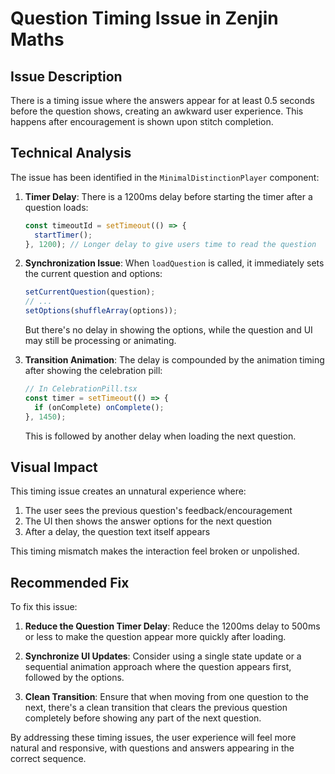 # Question Timing Issue in Zenjin Maths

## Issue Description

There is a timing issue where the answers appear for at least 0.5 seconds before the question shows, creating an awkward user experience. This happens after encouragement is shown upon stitch completion.

## Technical Analysis

The issue has been identified in the `MinimalDistinctionPlayer` component:

1. **Timer Delay**: There is a 1200ms delay before starting the timer after a question loads:
   ```typescript
   const timeoutId = setTimeout(() => {
     startTimer();
   }, 1200); // Longer delay to give users time to read the question
   ```

2. **Synchronization Issue**: When `loadQuestion` is called, it immediately sets the current question and options:
   ```typescript
   setCurrentQuestion(question);
   // ...
   setOptions(shuffleArray(options));
   ```
   
   But there's no delay in showing the options, while the question and UI may still be processing or animating.

3. **Transition Animation**: The delay is compounded by the animation timing after showing the celebration pill:
   ```typescript
   // In CelebrationPill.tsx
   const timer = setTimeout(() => {
     if (onComplete) onComplete();
   }, 1450);
   ```
   
   This is followed by another delay when loading the next question.

## Visual Impact

This timing issue creates an unnatural experience where:
1. The user sees the previous question's feedback/encouragement
2. The UI then shows the answer options for the next question
3. After a delay, the question text itself appears

This timing mismatch makes the interaction feel broken or unpolished.

## Recommended Fix

To fix this issue:

1. **Reduce the Question Timer Delay**:
   Reduce the 1200ms delay to 500ms or less to make the question appear more quickly after loading.

2. **Synchronize UI Updates**:
   Consider using a single state update or a sequential animation approach where the question appears first, followed by the options.

3. **Clean Transition**:
   Ensure that when moving from one question to the next, there's a clean transition that clears the previous question completely before showing any part of the next question.

By addressing these timing issues, the user experience will feel more natural and responsive, with questions and answers appearing in the correct sequence.